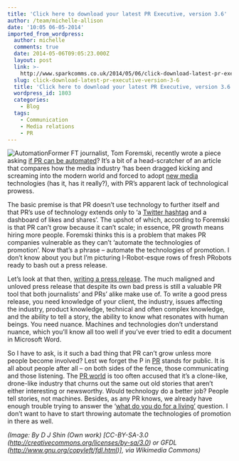 ```yaml
---
title: 'Click here to download your latest PR Executive, version 3.6'
author: /team/michelle-allison
date: '10:05 06-05-2014'
imported_from_wordpress:
  author: michelle
  comments: true
  date: 2014-05-06T09:05:23.000Z
  layout: post
  link: >-
    http://www.sparkcomms.co.uk/2014/05/06/click-download-latest-pr-executive-version-3-6/
  slug: click-download-latest-pr-executive-version-3-6
  title: 'Click here to download your latest PR Executive, version 3.6'
  wordpress_id: 1803
  categories:
    - Blog
  tags:
    - Communication
    - Media relations
    - PR
---
```


![Automation](S.H_Horikawa_–_Star_Strider_Robot_スターストライダーロボット_–_Front-1.jpg)Former FT journalist, Tom Foremski, recently wrote a piece asking [if PR can be automated](http://www.siliconvalleywatcher.com/mt/archives/2014/03/can_pr_be_automated_t.php)? It’s a bit of a head-scratcher of an article that compares how the media industry ‘has been dragged kicking and screaming into the modern world and forced to adopt [new media](http://en.wikipedia.org/wiki/New_media) technologies (has it, has it really?), with PR’s apparent lack of technological prowess.

The basic premise is that PR doesn’t use technology to further itself and that PR’s use of technology extends only to ‘a [Twitter hashtag](http://www.youtube.com/watch?v=57dzaMaouXA) and a dashboard of likes and shares’. The upshot of which, according to Foremski is that PR can’t grow because it can’t scale; in essence, PR growth means hiring more people. Foremski thinks this is a problem that makes PR companies vulnerable as they can’t ‘automate the technologies of promotion’. Now that’s a phrase – automate the technologies of promotion. I don’t know about you but I’m picturing I-Robot-esque rows of fresh PRobots ready to bash out a press release.

Let’s look at that then, [writing a press release](http://searchenginewatch.com/article/2342240/Battle-Hardened-Journalist-Reveals-What-Makes-Press-Releases-Stand-Out). The much maligned and unloved press release that despite its own bad press is still a valuable PR tool that both journalists’ and PRs’ alike make use of. To write a good press release, you need knowledge of your client, the industry, issues affecting the industry, product knowledge, technical and often complex knowledge, and the ability to tell a story, the ability to know what resonates with human beings. You need nuance. Machines and technologies don’t understand nuance, which you’ll know all too well if you’ve ever tried to edit a document in Microsoft Word.

So I have to ask, is it such a bad thing that PR can’t grow unless more people become involved? Lest we forget the P in [PR](http://www.forbes.com/sites/robertwynne/2013/04/10/what-does-a-public-relations-agency-do/) stands for public. It is all about people after all – on both sides of the fence, those communicating and those listening. The [PR world](http://news.prca.org.uk/pr-is-dead-though-the-body-is-still-twitching/) is too often accused that it’s a clone-like, drone-like industry that churns out the same out old stories that aren’t either interesting or newsworthy. Would technology do a better job? People tell stories, not machines. Besides, as any PR knows, we already have enough trouble trying to answer the ‘[what do you do for a living’](http://iworkinpr.tumblr.com/) question. I don’t want to have to start throwing automate the technologies of promotion in there as well.

_(Image: By D J Shin (Own work) [CC-BY-SA-3.0 (http://creativecommons.org/licenses/by-sa/3.0) or GFDL (http://www.gnu.org/copyleft/fdl.html)], via Wikimedia Commons)_
